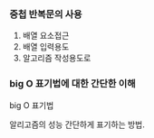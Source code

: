 
### 중첩 반복문의 사용
1.  배열 요소접근
2.  배열 입력용도
3.  알고리즘 작성용도로


### big O 표기법에 대한 간단한 이해

big O 표기법 

알리고즘의 성능 간단하게 표기하는 방법.


